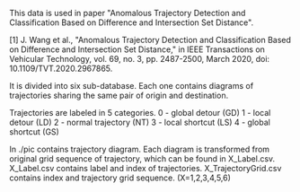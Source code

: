 This data is used in paper "Anomalous Trajectory Detection and Classification Based on Difference and Intersection Set Distance".

[1] J. Wang et al., "Anomalous Trajectory Detection and Classification Based on Difference and Intersection Set Distance," in IEEE Transactions on Vehicular Technology, vol. 69, no. 3, pp. 2487-2500, March 2020, doi: 10.1109/TVT.2020.2967865.

It is divided into six sub-database. Each one contains diagrams of trajectories sharing the same pair of origin and destination.

Trajectories are labeled in 5 categories.
0 - global detour (GD)
1 - local detour (LD)
2 - normal trajectory (NT)
3 - local shortcut (LS)
4 - global shortcut (GS)

In ./pic contains trajectory diagram. Each diagram is transformed from original grid sequence of trajectory, which can be found in X_Label.csv.
X_Label.csv contains label and index of trajectories.
X_TrajectoryGrid.csv contains index and trajectory grid sequence.
(X=1,2,3,4,5,6)
